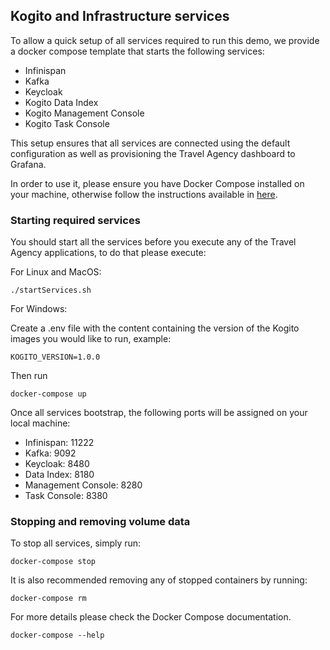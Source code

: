 ## Kogito and Infrastructure services

To allow a quick setup of all services required to run this demo, we provide a docker compose template that starts the following services:
- Infinispan
- Kafka
- Keycloak
- Kogito Data Index
- Kogito Management Console
- Kogito Task Console

This setup ensures that all services are connected using the default configuration as well as provisioning the Travel Agency dashboard to Grafana.  

In order to use it, please ensure you have Docker Compose installed on your machine, otherwise follow the instructions available
 in [here](https://docs.docker.com/compose/install/).
 
### Starting required services

  You should start all the services before you execute any of the Travel Agency applications, to do that please execute:

  For Linux and MacOS:

    ./startServices.sh

  For Windows:
   
  Create a .env file with the content containing the version of the Kogito images you would like to run, example:

    KOGITO_VERSION=1.0.0

  Then run

    docker-compose up

  Once all services bootstrap, the following ports will be assigned on your local machine:
  - Infinispan: 11222
  - Kafka: 9092
  - Keycloak: 8480
  - Data Index: 8180
  - Management Console: 8280
  - Task Console: 8380

### Stopping and removing volume data
  
  To stop all services, simply run:

    docker-compose stop
    
  It is also recommended removing any of stopped containers by running:
  
    docker-compose rm
    
  For more details please check the Docker Compose documentation.
  
    docker-compose --help
